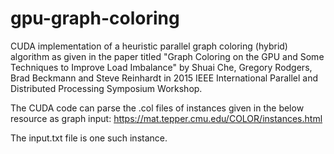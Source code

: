# gpu-graph-coloring
CUDA implementation of a heuristic parallel graph coloring (hybrid) algorithm as given in the paper titled "Graph Coloring on the GPU and Some Techniques to Improve Load Imbalance" by Shuai Che, Gregory Rodgers, Brad Beckmann and Steve Reinhardt in 2015 IEEE International Parallel and Distributed Processing Symposium Workshop.

The CUDA code can parse the .col files of instances given in the below resource as graph input:
https://mat.tepper.cmu.edu/COLOR/instances.html

The input.txt file is one such instance.
